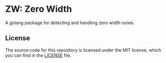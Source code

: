 # ZW: Zero Width

A golang package for detecting and handling zero width runes.

## License

The source code for this repository is licensed under the MIT license, which you can
find in the [LICENSE](LICENSE.md) file.

